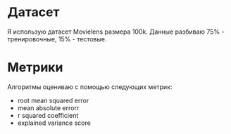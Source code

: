 # Датасет
Я использую датасет Movielens размера 100k. 
Данные разбиваю 75% - тренировочные, 15% - тестовые.

# Метрики
Алгоритмы оцениваю с помощью следующих метрик:

* root mean squared error
* mean absolute errorr
* r squared coefficient
* explained variance score
